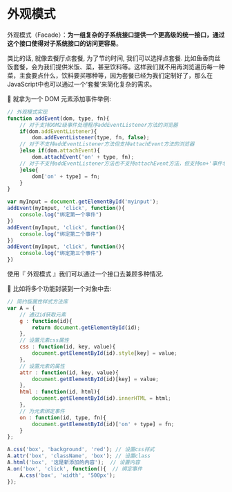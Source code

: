 # 外观模式

外观模式（Facade）：**为一组复杂的子系统接口提供一个更高级的统一接口，通过这个接口使得对子系统接口的访问更容易**。

类比的话, 就像去餐厅点套餐, 为了节约时间, 我们可以选择点套餐.  比如鱼香肉丝饭套餐，会为我们提供米饭、菜，甚至饮料等。这样我们就不用再浏览遍历每一种菜，主食要点什么，饮料要买哪种等，因为套餐已经为我们定制好了，那么在JavaScript中也可以通过一个‘套餐’来简化复杂的需求。

🌰 就拿为一个 DOM 元素添加事件举例:

``` js
// 外观模式实现
function addEvent(dom, type, fn){
    // 对于支持DOM2级事件处理程序addEventListener方法的浏览器
    if(dom.addEventListener){
        dom.addEventListener(type, fn, false);
    // 对于不支持addEventListener方法但支持attachEvent方法的浏览器
    }else if(dom.attachEvent){
        dom.attachEvent('on' + type, fn);
    // 对于不支持addEventListener方法也不支持attachEvent方法，但支持on+'事件名'的浏览器
    }else{
        dom['on' + type] = fn;
    }
}

var myInput = document.getElementById('myinput');
addEvent(myInput, 'click', function(){
    console.log("绑定第一个事件")
})
addEvent(myInput, 'click', function(){
    console.log("绑定第二个事件")
})
addEvent(myInput, 'click', function(){
    console.log("绑定第三个事件")
})
```

使用『 外观模式 』我们可以通过一个接口去兼顾多种情况.

🌰 比如将多个功能封装到一个对象中去:

``` js
// 简约版属性样式方法库
var A = {
    // 通过id获取元素
    g : function(id){
        return document.getElementById(id);
    },
    // 设置元素css属性
    css : function(id, key, value){
        document.getElementById(id).style[key] = value;
    },
    // 设置元素的属性
    attr : function(id, key, value){
        document.getElementById(id)[key] = value;
    },
    html : function(id, html){
        document.getElementById(id).innerHTML = html;
    },
    // 为元素绑定事件
    on : function(id, type, fn){
        document.getElementById(id)['on' + type] = fn;
    }
};

A.css('box', 'background', 'red'); // 设置css样式
A.attr('box', 'className', 'box'); // 设置class
A.html('box', '这是新添加的内容');  // 设置内容
A.on('box', 'click', function(){  // 绑定事件
    A.css('box', 'width', '500px');
});
```